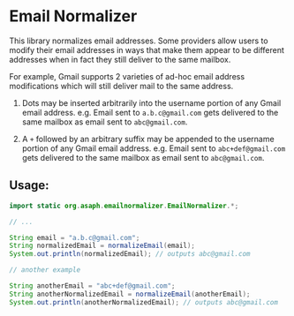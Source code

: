 Email Normalizer
==

This library normalizes email addresses. Some providers allow users to modify their email addresses
in ways that make them appear to be different addresses when in fact they still deliver to the same
mailbox.

For example, Gmail supports 2 varieties of ad-hoc email address modifications which will still deliver
mail to the same address.

1. Dots may be inserted arbitrarily into the username portion of any Gmail email address. e.g. Email sent to `a.b.c@gmail.com` gets delivered to the same mailbox as email sent to `abc@gmail.com`.

2. A `+` followed by an arbitrary suffix may be appended to the username portion of any Gmail email address. e.g. Email sent to `abc+def@gmail.com` gets delivered to the same mailbox as email sent to `abc@gmail.com`.

Usage:
--
```java
import static org.asaph.emailnormalizer.EmailNormalizer.*;

// ...

String email = "a.b.c@gmail.com";
String normalizedEmail = normalizeEmail(email);
System.out.println(normalizedEmail); // outputs abc@gmail.com

// another example

String anotherEmail = "abc+def@gmail.com";
String anotherNormalizedEmail = normalizeEmail(anotherEmail);
System.out.println(anotherNormalizedEmail); // outputs abc@gmail.com
```
